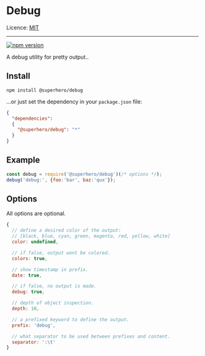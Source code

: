 # Debug

Licence: [MIT](https://opensource.org/licenses/MIT)

---

[![npm version](https://badge.fury.io/js/%40superhero%2Fdebug.svg)](https://badge.fury.io/js/%40superhero%2Fdebug)

A debug utility for pretty output..

## Install

`npm install @superhero/debug`

...or just set the dependency in your `package.json` file:

```json
{
  "dependencies":
  {
    "@superhero/debug": "*"
  }
}
```

## Example

```javascript
const debug = require('@superhero/debug')(/* options */);
debug('debug:', {foo:'bar', baz:'qux'});
```

## Options

All options are optional.

```javascript
{
  // define a desired color of the output:
  // [black, blue, cyan, green, magenta, red, yellow, white]
  color: undefined,

  // if false, output wont be colored.
  colors: true,

  // show timestamp in prefix.
  date: true,

  // if false, no output is made.
  debug: true,

  // depth of object inspection.
  depth: 10,

  // a prefixed keyword to define the output.
  prefix: 'debug',

  // what separator to be used between prefixes and content.
  separator: ':\t'
}
```
